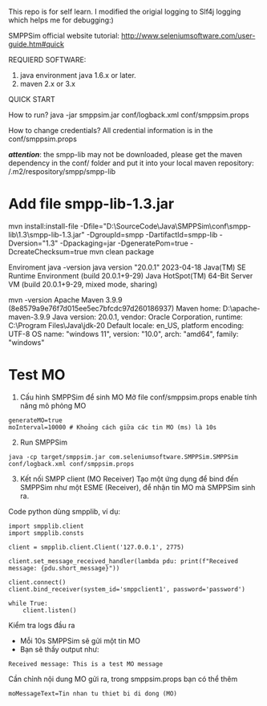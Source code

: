 This repo is for self learn.  I modified the origial logging to Slf4j logging which helps me for debugging:)

SMPPSim official website tutorial:
http://www.seleniumsoftware.com/user-guide.htm#quick

REQUIERD SOFTWARE:
1. java environment java 1.6.x or later.
2. maven 2.x or 3.x

QUICK START

How to run?
java -jar smppsim.jar conf/logback.xml conf/smppsim.props

How to change credentials?
All credential information is in the conf/smppsim.props

***attention***:
the smpp-lib may not be downloaded, please get the maven dependency 
in the conf/ folder and put it into your local maven repository:
/.m2/respository/smpp/smpp-lib


# Add file smpp-lib-1.3.jar
mvn install:install-file -Dfile="D:\SourceCode\Java\SMPPSim\conf\smpp-lib\1.3\smpp-lib-1.3.jar" -DgroupId=smpp -DartifactId=smpp-lib -Dversion="1.3" -Dpackaging=jar -DgeneratePom=true -DcreateChecksum=true
mvn clean package


Enviroment
java -version
java version "20.0.1" 2023-04-18
Java(TM) SE Runtime Environment (build 20.0.1+9-29)
Java HotSpot(TM) 64-Bit Server VM (build 20.0.1+9-29, mixed mode, sharing)

mvn -version
Apache Maven 3.9.9 (8e8579a9e76f7d015ee5ec7bfcdc97d260186937)
Maven home: D:\apache-maven-3.9.9
Java version: 20.0.1, vendor: Oracle Corporation, runtime: C:\Program Files\Java\jdk-20
Default locale: en_US, platform encoding: UTF-8
OS name: "windows 11", version: "10.0", arch: "amd64", family: "windows"

# Test MO
1. Cấu hình SMPPSim để sinh MO
Mở file conf/smppsim.props enable tính năng mô phỏng MO
```
generateMO=true
moInterval=10000 # Khoảng cách giữa các tin MO (ms) là 10s
```

2. Run SMPPSim
```
java -cp target/smppsim.jar com.seleniumsoftware.SMPPSim.SMPPSim conf/logback.xml conf/smppsim.props
```

3. Kết nối SMPP client (MO Receiver)
Tạo một ứng dụng để bind đến SMPPSim như một ESME (Receiver), để nhận tin MO mà SMPPSim sinh ra.

Code python dùng smpplib, ví dụ:
```
import smpplib.client
import smpplib.consts

client = smpplib.client.Client('127.0.0.1', 2775)

client.set_message_received_handler(lambda pdu: print(f"Received message: {pdu.short_message}"))

client.connect()
client.bind_receiver(system_id='smppclient1', password='password')

while True:
    client.listen()
```

Kiểm tra logs đầu ra
- Mỗi 10s SMPPSim sẽ gửi một tin MO
- Bạn sẽ thấy output như:
```
Received message: This is a test MO message
```

Cần chỉnh nội dung MO gửi ra, trong smppsim.props bạn có thể thêm
```
moMessageText=Tin nhan tu thiet bi di dong (MO)
```


